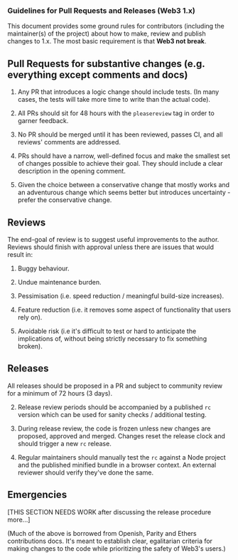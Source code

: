 ### Guidelines for Pull Requests and Releases (Web3 1.x)

This document provides some ground rules for contributors (including the maintainer(s) of
the project) about how to make, review and publish changes to 1.x. The most basic requirement is
that **Web3 not break**.

## Pull Requests for substantive changes (e.g. everything except comments and docs)

1. Any PR that introduces a logic change should include tests. (In many cases, the tests will take
more time to write than the actual code).

2. All PRs should sit for 48 hours with the `pleasereview` tag in order to garner feedback.

3. No PR should be merged until it has been reviewed, passes CI, and all reviews' comments are
addressed.

4. PRs should have a narrow, well-defined focus and make the smallest set of changes possible to achieve their goal. They should include a clear description in the opening comment.

5. Given the choice between a conservative change that mostly works and an adventurous change which
seems better but introduces uncertainty - prefer the conservative change.

## Reviews

The end-goal of review is to suggest useful improvements to the author. Reviews should finish with
approval unless there are issues that would result in:

1. Buggy behaviour.

2. Undue maintenance burden.

3. Pessimisation (i.e. speed reduction / meaningful build-size increases).

4. Feature reduction (i.e. it removes some aspect of functionality that users rely on).

5. Avoidable risk (i.e it's difficult to test or hard to anticipate the implications of, without
being strictly necessary to fix something broken).

## Releases

All releases should be proposed in a PR and subject to community review for a minimum of 72 hours (3 days). 

2. Release review periods should be accompanied by a published `rc` version which can be used for
sanity checks / additional testing.

3. During release review, the code is frozen unless new changes are proposed, approved and merged.
Changes reset the release clock and should trigger a new `rc` release.

4. Regular maintainers should manually test the `rc` against a Node project and the published
minified bundle in a browser context. An external reviewer should verify they've done the same.

## Emergencies

[THIS SECTION NEEDS WORK after discussing the release procedure more...]

(Much of the above is borrowed from Openish, Parity and Ethers contributions docs. It's meant
to establish clear, egalitarian criteria for making changes to the code while prioritizing the
safety of Web3's users.)




